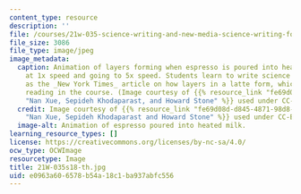 ```yaml
---
content_type: resource
description: ''
file: /courses/21w-035-science-writing-and-new-media-science-writing-for-the-public-spring-2018/e0963a606578b54a18c1ba937abfc556_21W-035s18-th.jpg
file_size: 3086
file_type: image/jpeg
image_metadata:
  caption: Animation of layers forming when espresso is poured into heated milk starting
    at 1x speed and going to 5x speed. Students learn to write science articles such
    as the _New York Times_ article on how layers in a latte form, which is an assigned
    reading in the course. (Image courtesy of {{% resource_link "fe69d08d-d845-4871-98d8-4fdab78751ff"
    "Nan Xue, Sepideh Khodaparast, and Howard Stone" %}} used under CC-BY.)
  credit: Image courtesy of {{% resource_link "fe69d08d-d845-4871-98d8-4fdab78751ff"
    "Nan Xue, Sepideh Khodaparast and Howard Stone" %}} used under CC-BY.
  image-alt: Animation of espresso poured into heated milk.
learning_resource_types: []
license: https://creativecommons.org/licenses/by-nc-sa/4.0/
ocw_type: OCWImage
resourcetype: Image
title: 21W-035s18-th.jpg
uid: e0963a60-6578-b54a-18c1-ba937abfc556
---
```

